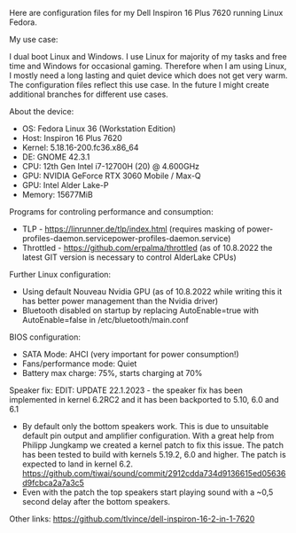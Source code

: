 Here are configuration files for my Dell Inspiron 16 Plus 7620 running Linux Fedora.

My use case: 

I dual boot Linux and Windows. I use Linux for majority of my tasks and free time and Windows for occasional gaming. Therefore when I am using Linux, I mostly need a long lasting and quiet device which does not get very warm. The configuration files reflect this use case. In the future I might create additional branches for different use cases.

About the device:
- OS: Fedora Linux 36 (Workstation Edition)
- Host: Inspiron 16 Plus 7620 
- Kernel: 5.18.16-200.fc36.x86_64 
- DE: GNOME 42.3.1 
- CPU: 12th Gen Intel i7-12700H (20) @ 4.600GHz
- GPU: NVIDIA GeForce RTX 3060 Mobile / Max-Q 
- GPU: Intel Alder Lake-P 
- Memory: 15677MiB 

Programs for controling performance and consumption:
- TLP - https://linrunner.de/tlp/index.html (requires masking of power-profiles-daemon.servicepower-profiles-daemon.service)
- Throttled - https://github.com/erpalma/throttled (as of 10.8.2022 the latest GIT version is necessary to control AlderLake CPUs)

Further Linux configuration:
- Using default Nouveau Nvidia GPU (as of 10.8.2022 while writing this it has better power management than the Nvidia driver)
- Bluetooth disabled on startup by replacing AutoEnable=true with AutoEnable=false in /etc/bluetooth/main.conf

BIOS configuration:
- SATA Mode: AHCI (very important for power consumption!)
- Fans/performance mode: Quiet
- Battery max charge: 75%, starts charging at 70%

Speaker fix:
EDIT: UPDATE 22.1.2023 - the speaker fix has been implemented in kernel 6.2RC2 and it has been backported to 5.10, 6.0 and 6.1

- By default only the bottom speakers work. This is due to unsuitable default pin output and amplifier configuration.  With a great help from Philipp Jungkamp we created a kernel patch to fix this issue. The patch has been tested to build with kernels 5.19.2, 6.0 and higher.
The patch is expected to land in kernel 6.2.
https://github.com/tiwai/sound/commit/2912cdda734d9136615ed05636d9fcbca2a7a3c5
- Even with the patch the top speakers start playing sound with a ~0,5 second delay after the bottom speakers.

Other links:
https://github.com/tlvince/dell-inspiron-16-2-in-1-7620
